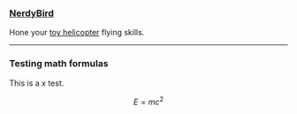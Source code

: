 ### [NerdyBird](demo/nerdybird)

Hone your [toy helicopter](https://en.wikipedia.org/wiki/VertiBird) flying skills.

---

### Testing math formulas

This is a $x$ test.

$$
  E=mc^2
$$
